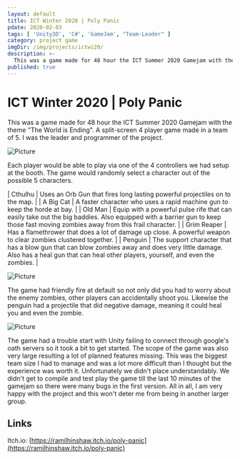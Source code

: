```yaml
---
layout: default
title: ICT Winter 2020 | Poly Panic
pdate: 2020-02-03
tags: [ 'Unity3D', 'C#', 'GameJam', "Team-Leader" ]
category: project game
imgDir: /img/projects/ictwi20/
description: >-
  This was a game made for 48 hour the ICT Summer 2020 Gamejam with the theme "The World is Ending". A split-screen 4 player game made in a team of 5. I was the leader and programmer of the project.
published: true
---
```



ICT Winter 2020 | Poly Panic
================

<div class="content-spacing"></div>

  This was a game made for 48 hour the ICT Summer 2020 Gamejam with the theme "The World is Ending". A split-screen 4 player game made in a team of 5. I was the leader and programmer of the project.

![Picture]( {{page.imgDir}}/1.png)

Each player would be able to play via one of the 4 controllers we had setup at the booth. The game would randomly select a character out of the possible 5 characters.

| Cthulhu     | Uses an Orb Gun that fires long lasting powerful projectiles on to the map.   |
|  A Big Cat  | A faster character who uses a rapid machine gun to keep the horde at bay.     |
| Old Man     | Equip with a powerful pulse rife that can easily take out the big  baddies. Also equipped with a barrier gun to keep those fast moving  zombies away from this frail character.     |
| Grim Reaper | Has a flamethrower that does a lot of damage up close. A powerful weapon to clear zombies clustered together. |
| Penguin     | The support character that has a blow gun that can blow zombies away and  does very little damage. Also has a heal gun that can heal other  players, yourself, and even the zombies. |

![Picture]( {{page.imgDir}}/2.png)

The game had friendly fire at default so not only did you had to worry about the enemy zombies, other players can accidentally shoot you. Likewise the penguin had a projectile that did negative damage, meaning it could heal you and even the zombie.

![Picture]( {{page.imgDir}}/3.png)

The game had a trouble start with Unity failing to connect through google's oath servers so it took a bit to get started. The scope of the game was also very large resulting a lot of planned features missing. This was the biggest team size I had to manage and was a lot more difficult than I thought but the experience was worth it. Unfortunately we didn't place understandably. We didn't get to compile and test play the game till the last 10 minutes of the gamejam so there were many bugs in the first version. All in all, I am very happy with the project and this won't deter me from being in another larger group.


<div class="content-spacing"></div>

Links
-----


Itch.io: [https://ramilhinshaw.itch.io/poly-panic](https://ramilhinshaw.itch.io/poly-panic)
